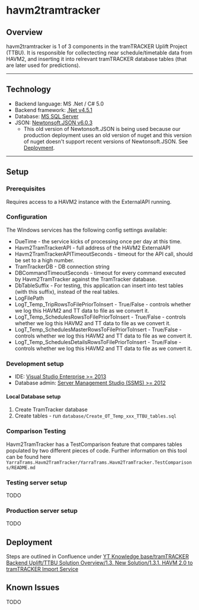 havm2tramtracker
============

## Overview

havm2tramtracker is 1 of 3 components in the tramTRACKER Uplift Project (TTBU).
It is responsible for collectecting near schedule/timetable data from HAVM2, and inserting it into relrevant tramTRACKER database tables (that are later used for predictions).

---

## Technology

* Backend language: MS .Net / C# 5.0
* Backend framework: [.Net v4.5.1](https://www.microsoft.com/en-au/download/details.aspx?id=40773)
* Database: [MS SQL Server](https://www.microsoft.com/en-au/sql-server/sql-server-downloads)
* JSON: [Newtonsoft.JSON v6.0.3](https://github.com/JamesNK/Newtonsoft.Json)
  * This old version of Newtonsoft.JSON is being used because our production deployment uses an old version of nuget and this version of nuget doesn't support recent versions of Newtonsoft.JSON. See [Deployment](#deployment).

---

## Setup

### Prerequisites

Requires access to a HAVM2 instance with the ExternalAPI running.

### Configuration

The Windows services has the following config settings available:

- DueTime - the service kicks of processing once per day at this time.
- Havm2TramTrackerAPI - full address of the HAVM2 ExternalAPI
- Havm2TramTrackerAPITimeoutSeconds - timeout for the API call, should be set to a high number.
- TramTrackerDB - DB connection string
- DBCommandTimeoutSeconds - timeout for every command executed by Havm2TramTracker against the TramTracker database.
- DbTableSuffix - For testing, this application can insert into test tables (with this suffix), instead of the real tables.
- LogFilePath
- LogT_Temp_TripRowsToFilePriorToInsert - True/False - controls whether we log this HAVM2 and TT data to file as we convert it.
- LogT_Temp_SchedulesRowsToFilePriorToInsert - True/False - controls whether we log this HAVM2 and TT data to file as we convert it.
- LogT_Temp_SchedulesMasterRowsToFilePriorToInsert - True/False - controls whether we log this HAVM2 and TT data to file as we convert it.
- LogT_Temp_SchedulesDetailsRowsToFilePriorToInsert - True/False - controls whether we log this HAVM2 and TT data to file as we convert it.

### Development setup
* IDE: [Visual Studio Enterprise >= 2013](https://visualstudio.microsoft.com/vs/enterprise/)
* Database admin: [Server Management Studio (SSMS) >= 2012](https://docs.microsoft.com/en-us/sql/ssms/download-sql-server-management-studio-ssms?view=sql-server-2017)

#### Local Database setup
1. Create TramTracker database
2. Create tables - run `database/Create_OT_Temp_xxx_TTBU_tables.sql`

### Comparison Testing
Havm2TramTracker has a TestComparison feature that compares tables populated by two different pieces of code.
Further information on this tool can be found here `YarraTrams.Havm2TramTracker/YarraTrams.Havm2TramTracker.TestComparisons/README.md`

### Testing server setup
TODO

### Production server setup
TODO

## Deployment

Steps are outlined in Confluence under [YT Knowledge base/tramTRACKER Backend Uplift/TTBU Solution Overview/1.3. New Solution/1.3.1. HAVM 2.0 to tramTRACKER Import Service](https://inoutput.atlassian.net/wiki/spaces/YKB/pages/767787154/Havm2TramTracker+Deployment+Steps)

## Known Issues
TODO
